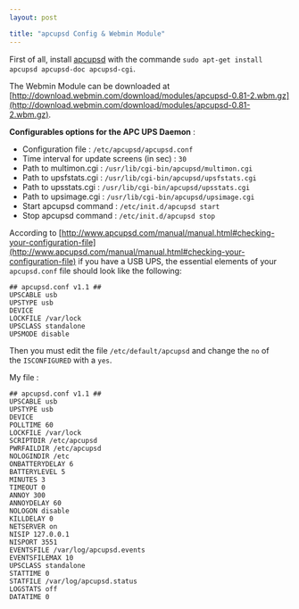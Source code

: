 ```yaml
---
layout: post

title: "apcupsd Config & Webmin Module"
---
```


First of all, install [apcupsd](http://www.apcupsd.org/) with the commande `sudo apt-get install apcupsd apcupsd-doc apcupsd-cgi`.

The Webmin Module can be downloaded at [http://download.webmin.com/download/modules/apcupsd-0.81-2.wbm.gz](http://download.webmin.com/download/modules/apcupsd-0.81-2.wbm.gz).

__Configurables options for the APC UPS Daemon__ :

* Configuration file                        : `/etc/apcupsd/apcupsd.conf`
* Time interval for update screens (in sec) : `30`
* Path to multimon.cgi                      : `/usr/lib/cgi-bin/apcupsd/multimon.cgi`
* Path to upsfstats.cgi                     : `/usr/lib/cgi-bin/apcupsd/upsfstats.cgi`
* Path to upsstats.cgi                      : `/usr/lib/cgi-bin/apcupsd/upsstats.cgi`
* Path to upsimage.cgi                      : `/usr/lib/cgi-bin/apcupsd/upsimage.cgi`
* Start apcupsd command                     : `/etc/init.d/apcupsd start`
* Stop apcupsd command                      : `/etc/init.d/apcupsd stop`

According to [http://www.apcupsd.com/manual/manual.html#checking-your-configuration-file](http://www.apcupsd.com/manual/manual.html#checking-your-configuration-file) if you have a USB UPS, the essential elements of your `apcupsd.conf` file should look like the following:

    ## apcupsd.conf v1.1 ##
    UPSCABLE usb
    UPSTYPE usb
    DEVICE
    LOCKFILE /var/lock
    UPSCLASS standalone
    UPSMODE disable

Then you must edit the file `/etc/default/apcupsd` and change the `no` of the `ISCONFIGURED` with a `yes`.

My file :

    ## apcupsd.conf v1.1 ##
    UPSCABLE usb
    UPSTYPE usb
    DEVICE
    POLLTIME 60
    LOCKFILE /var/lock
    SCRIPTDIR /etc/apcupsd
    PWRFAILDIR /etc/apcupsd
    NOLOGINDIR /etc
    ONBATTERYDELAY 6
    BATTERYLEVEL 5
    MINUTES 3
    TIMEOUT 0
    ANNOY 300
    ANNOYDELAY 60
    NOLOGON disable
    KILLDELAY 0
    NETSERVER on
    NISIP 127.0.0.1
    NISPORT 3551
    EVENTSFILE /var/log/apcupsd.events
    EVENTSFILEMAX 10
    UPSCLASS standalone
    STATTIME 0
    STATFILE /var/log/apcupsd.status
    LOGSTATS off
    DATATIME 0
